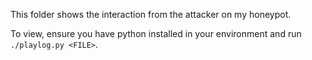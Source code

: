 This folder shows the interaction from the attacker on my honeypot. 

To view, ensure you have python installed in your environment and run 
`./playlog.py <FILE>`. 